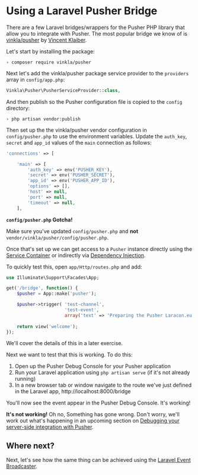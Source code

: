 # Using a Laravel Pusher Bridge

There are a few Laravel bridges/wrappers for the Pusher PHP library that allow you to integrate with Pusher. The most popular bridge we know of is [vinkla/pusher](https://github.com/vinkla/pusher) by [Vincent Klaiber](https://github.com/vinkla).

<i class="fa fa-rocket fa-2"></i> Let's start by installing the package:

```
› composer require vinkla/pusher
```

<i class="fa fa-rocket fa-2"></i> Next let's add the vinkla/pusher package service provider to the `providers` array in `config/app.php`:

```php
Vinkla\Pusher\PusherServiceProvider::class,
```

And then publish so the Pusher configuration file is copied to the `config` directory:

```
› php artisan vendor:publish
```

<i class="fa fa-rocket fa-2"></i> Then set up the the vinkla/pusher vendor configuration in `config/pusher.php` to use the environment variables. Update the `auth_key`, `secret` and `app_id` values of the `main` connection as follows:

```php
'connections' => [

    'main' => [
        'auth_key' => env('PUSHER_KEY'),
        'secret' => env('PUSHER_SECRET'),
        'app_id' => env('PUSHER_APP_ID'),
        'options' => [],
        'host' => null,
        'port' => null,
        'timeout' => null,
    ],
```

<div class="alert alert-warn">
  <strong><code>config/pusher.php</code> Gotcha!</strong>
  <p>
  Make sure you've updated <code>config/pusher.php</code> and <strong>not</strong> <code>vendor/vinkla/pusher/config/pusher.php</code>.
  </p>
</div>

Once that's set up we can get access to a `Pusher` instance directly using the [Service Container](http://laravel.com/docs/5.1/container) or indirectly via [Dependency Injection](http://laravel.com/docs/5.1/controllers#dependency-injection-and-controllers).

<i class="fa fa-rocket fa-2"></i> To quickly test this, open `app/Http/routes.php` and add:

```php
use Illuminate\Support\Facades\App;

get('/bridge', function() {
    $pusher = App::make('pusher');

    $pusher->trigger( 'test-channel',
                      'test-event', 
                      array('text' => 'Preparing the Pusher Laracon.eu workshop!'));
                      
    return view('welcome');
});
```

We'll cover the details of this in a later exercise.

<i class="fa fa-rocket fa-2"></i> Next we want to test that this is working. To do this:

1. Open up the Pusher Debug Console for your Pusher application
2. Run your Laravel application using `php artisan serve` (if it's not already running)
3. In a new browser tab or window navigate to the route we've just defined in the Laravel app, http://localhost:8000/bridge

You'll now see the event appear in the Pusher Debug Console. It's working!

<div class="alert alert-warning">
  <strong>It's not working!</strong> Oh no, Something has gone wrong. Don't worry, we'll work out what's happening in an upcoming section on <a href="./server-debugging.md">Debugging your server-side integration with Pusher</a>.
</div>

## Where next?

Next, let's see how the same thing can be achieved using the [Laravel Event Broadcaster](./event-broadcaster.md).
